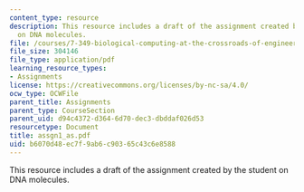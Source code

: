 ```yaml
---
content_type: resource
description: This resource includes a draft of the assignment created by the student
  on DNA molecules.
file: /courses/7-349-biological-computing-at-the-crossroads-of-engineering-and-science-spring-2005/b6070d48ec7f9ab6c90365c43c6e8588_assgn1_as.pdf
file_size: 304146
file_type: application/pdf
learning_resource_types:
- Assignments
license: https://creativecommons.org/licenses/by-nc-sa/4.0/
ocw_type: OCWFile
parent_title: Assignments
parent_type: CourseSection
parent_uid: d94c4372-d364-6d70-dec3-dbddaf026d53
resourcetype: Document
title: assgn1_as.pdf
uid: b6070d48-ec7f-9ab6-c903-65c43c6e8588
---
```

This resource includes a draft of the assignment created by the student on DNA molecules.